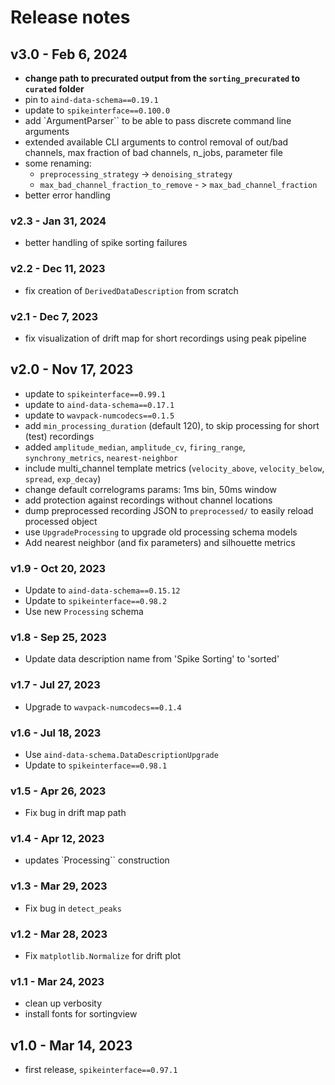 # Release notes


## v3.0 - Feb 6, 2024

- **change path to precurated output from the `sorting_precurated` to `curated` folder**
- pin to `aind-data-schema==0.19.1`
- update to `spikeinterface==0.100.0`
- add `ArgumentParser`` to be able to pass discrete command line arguments
- extended available CLI arguments to control removal of out/bad channels, max fraction of bad channels, n_jobs, parameter file
- some renaming:
    - `preprocessing_strategy` -> `denoising_strategy`
    - `max_bad_channel_fraction_to_remove` - > `max_bad_channel_fraction`
- better error handling

### v2.3 - Jan 31, 2024

- better handling of spike sorting failures

### v2.2 - Dec 11, 2023

- fix creation of `DerivedDataDescription` from scratch

### v2.1 - Dec 7, 2023

- fix visualization of drift map for short recordings using peak pipeline

## v2.0 - Nov 17, 2023

- update to `spikeinterface==0.99.1`
- update to `aind-data-schema==0.17.1`
- update to `wavpack-numcodecs==0.1.5`
- add `min_processing_duration` (default 120), to skip processing for short (test) recordings
- added `amplitude_median`, `amplitude_cv`, `firing_range`, `synchrony_metrics`, `nearest-neighbor`
- include multi_channel template metrics (`velocity_above`, `velocity_below`, `spread`, `exp_decay`)
- change default correlograms params: 1ms bin, 50ms window
- add protection against recordings without channel locations
- dump preprocessed recording JSON to `preprocessed/` to easily reload processed object
- use `UpgradeProcessing` to upgrade old processing schema models
- Add nearest neighbor (and fix parameters) and silhouette metrics

### v1.9 - Oct 20, 2023

- Update to `aind-data-schema==0.15.12`
- Update to `spikeinterface==0.98.2`
- Use new `Processing` schema

### v1.8 - Sep 25, 2023

- Update data description name from 'Spike Sorting' to 'sorted'

### v1.7 - Jul 27, 2023

- Upgrade to `wavpack-numcodecs==0.1.4`

### v1.6 - Jul 18, 2023

- Use `aind-data-schema.DataDescriptionUpgrade`
- Update to `spikeinterface==0.98.1`
  
### v1.5 - Apr 26, 2023

- Fix bug in drift map path

### v1.4 - Apr 12, 2023

- updates `Processing`` construction


### v1.3 - Mar 29, 2023

- Fix bug in `detect_peaks`


### v1.2 - Mar 28, 2023

- Fix `matplotlib.Normalize` for drift plot


### v1.1 - Mar 24, 2023

- clean up verbosity
- install fonts for sortingview


## v1.0 - Mar 14, 2023

- first release, `spikeinterface==0.97.1`